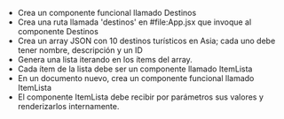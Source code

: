 - Crea un componente funcional llamado Destinos
- Crea una ruta llamada 'destinos' en #file:App.jsx que invoque al componente Destinos
- Crea un array JSON con 10 destinos turísticos en Asia; cada uno debe tener nombre, descripción y un ID
- Genera una lista iterando en los ítems del array.
- Cada ítem de la lista debe ser un componente llamado ItemLista
- En un documento nuevo, crea un componente funcional llamado ItemLista
- El componente ItemLista debe recibir por parámetros sus valores y renderizarlos internamente.